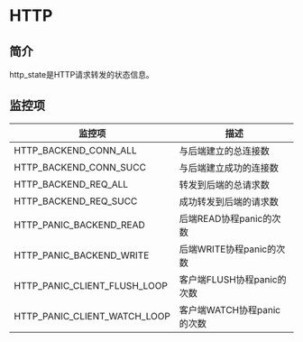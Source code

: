 # HTTP

## 简介

http_state是HTTP请求转发的状态信息。

## 监控项

| 监控项                        | 描述                     |
| ---------------------------- | ----------------------- |
| HTTP_BACKEND_CONN_ALL        | 与后端建立的总连接数        |
| HTTP_BACKEND_CONN_SUCC       | 与后端建立成功的连接数      |
| HTTP_BACKEND_REQ_ALL         | 转发到后端的总请求数        |
| HTTP_BACKEND_REQ_SUCC        | 成功转发到后端的请求数      |
| HTTP_PANIC_BACKEND_READ      | 后端READ协程panic的次数    |
| HTTP_PANIC_BACKEND_WRITE     | 后端WRITE协程panic的次数   |
| HTTP_PANIC_CLIENT_FLUSH_LOOP | 客户端FLUSH协程panic的次数 |
| HTTP_PANIC_CLIENT_WATCH_LOOP | 客户端WATCH协程panic的次数 |
